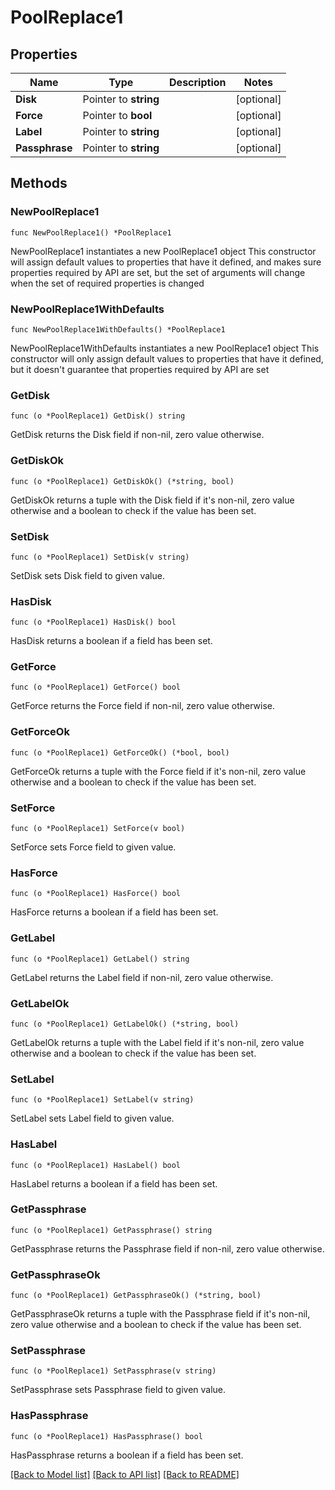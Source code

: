 # PoolReplace1

## Properties

Name | Type | Description | Notes
------------ | ------------- | ------------- | -------------
**Disk** | Pointer to **string** |  | [optional] 
**Force** | Pointer to **bool** |  | [optional] 
**Label** | Pointer to **string** |  | [optional] 
**Passphrase** | Pointer to **string** |  | [optional] 

## Methods

### NewPoolReplace1

`func NewPoolReplace1() *PoolReplace1`

NewPoolReplace1 instantiates a new PoolReplace1 object
This constructor will assign default values to properties that have it defined,
and makes sure properties required by API are set, but the set of arguments
will change when the set of required properties is changed

### NewPoolReplace1WithDefaults

`func NewPoolReplace1WithDefaults() *PoolReplace1`

NewPoolReplace1WithDefaults instantiates a new PoolReplace1 object
This constructor will only assign default values to properties that have it defined,
but it doesn't guarantee that properties required by API are set

### GetDisk

`func (o *PoolReplace1) GetDisk() string`

GetDisk returns the Disk field if non-nil, zero value otherwise.

### GetDiskOk

`func (o *PoolReplace1) GetDiskOk() (*string, bool)`

GetDiskOk returns a tuple with the Disk field if it's non-nil, zero value otherwise
and a boolean to check if the value has been set.

### SetDisk

`func (o *PoolReplace1) SetDisk(v string)`

SetDisk sets Disk field to given value.

### HasDisk

`func (o *PoolReplace1) HasDisk() bool`

HasDisk returns a boolean if a field has been set.

### GetForce

`func (o *PoolReplace1) GetForce() bool`

GetForce returns the Force field if non-nil, zero value otherwise.

### GetForceOk

`func (o *PoolReplace1) GetForceOk() (*bool, bool)`

GetForceOk returns a tuple with the Force field if it's non-nil, zero value otherwise
and a boolean to check if the value has been set.

### SetForce

`func (o *PoolReplace1) SetForce(v bool)`

SetForce sets Force field to given value.

### HasForce

`func (o *PoolReplace1) HasForce() bool`

HasForce returns a boolean if a field has been set.

### GetLabel

`func (o *PoolReplace1) GetLabel() string`

GetLabel returns the Label field if non-nil, zero value otherwise.

### GetLabelOk

`func (o *PoolReplace1) GetLabelOk() (*string, bool)`

GetLabelOk returns a tuple with the Label field if it's non-nil, zero value otherwise
and a boolean to check if the value has been set.

### SetLabel

`func (o *PoolReplace1) SetLabel(v string)`

SetLabel sets Label field to given value.

### HasLabel

`func (o *PoolReplace1) HasLabel() bool`

HasLabel returns a boolean if a field has been set.

### GetPassphrase

`func (o *PoolReplace1) GetPassphrase() string`

GetPassphrase returns the Passphrase field if non-nil, zero value otherwise.

### GetPassphraseOk

`func (o *PoolReplace1) GetPassphraseOk() (*string, bool)`

GetPassphraseOk returns a tuple with the Passphrase field if it's non-nil, zero value otherwise
and a boolean to check if the value has been set.

### SetPassphrase

`func (o *PoolReplace1) SetPassphrase(v string)`

SetPassphrase sets Passphrase field to given value.

### HasPassphrase

`func (o *PoolReplace1) HasPassphrase() bool`

HasPassphrase returns a boolean if a field has been set.


[[Back to Model list]](../README.md#documentation-for-models) [[Back to API list]](../README.md#documentation-for-api-endpoints) [[Back to README]](../README.md)


